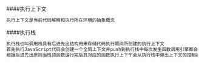 ####执行上下文
```javascript
执行上下文是当前代码解释和执行所在环境的抽象概念
```
####执行栈
```javascript
执行栈也叫调用栈具有后进先出结构用来存储代码执行期间所创建的执行上下文
首先执行JavaScript代码会创建一个全局上下文并push到执行栈中每次发生函数调用引擎都会创建对应的函数上下文并push到执行栈中
根据后进先出原则当栈顶函数运行完后其对应的函数执行上下午会从执行栈中弹出上下文的控制器转交到下一个上下文中
```